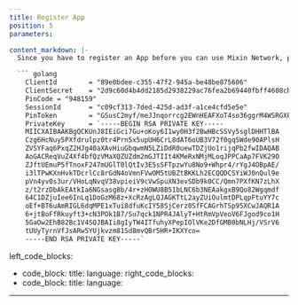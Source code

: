 ```yaml
---
title: Register App
position: 5
parameters:

content_markdown: |-
  Since you have to register an App before you can use Mixin Network, please go to [https://developers.mixin.one/](https://developers.mixin.one/). You can get the following informations. All of them will be used in the future. Following is the explaination of the params

  ``` golang
    ClientId        = "89e0bdee-c355-47f2-945a-be48be875606"
    ClientSecret    = "2d9c60d4b4dd2185d2938229ac76fea2b69440fbff4608cbbf80b32a5a598368"
    PinCode = "948159"
    SessionId       = "c09cf313-7ded-425d-ad3f-a1ce4cfd5e5e"
    PinToken        = "GSusC2myf/meJJnqorrcg2EWnHEAFXoT4so36ggrM4WSRGXFGtPDo3CZCQhldMpFc84MdvdS94tZ4na+0NUWIkkXOMSLFfubf6PNS2DrlC+xjQWjWYN1Py8Y0SDyP1AjQe5+7iXrCoiyrBOxatov5UbRFrTJDX9Jgqh9fTFJfR4="
    PrivateKey      = `-----BEGIN RSA PRIVATE KEY-----
    MIICXAIBAAKBgQCKUnJ8IEiGci7Gu+oKoy6I1wy0H3f2BwHBcSSVy5sglDHHTlBA
    Czg6HcNuy5PXfdrulpz0tr4Prn5x5upUH6CrL8dAT6oUB3V72f0gqSWde90APlsH
    ZVSYFaq6PxqZ2HJg40aXAvHiuGbqwmN5LZiDdR0uewTDZjUo1rijqPb2fwIDAQAB
    AoGACReqVuZ4Xf4bfQzVMaXQZUZdm2mGJTIIt4KMeRxNMjMLoqJPPCaAp7FVK29O
    ZJftUEmuP5fTnoxF247mUGlT0lQtIv3E5sSFTpzwYu8No9+Whpr4/rYgJ4OBpAE/
    i3lTPwKXnHvkTDcrlCc8rGdN4oVmnFVwOM5tUBZtBKKLh2ECQQDCSYiWJ0nQul9e
    pVn4yv0s3ur/VHoLqNvqV38vpieiV9cVwSpuXN3evSDb9k0CC/Qmn7PXfKN7zLhX
    z/t2rzDbAkEAtkIa6NGsasg8b/4r+zHOWU8B51bLNC6b3NEAakgxB9Qo82Wgqmdf
    64C1DZjuIee6InLq1DoGzM68z+XcRzAgLQJAGKTtL2ayZUiOulmtDPLqpFtuYY7c
    oEf+BT6uAmRIGL6dqMPE1xTui8dfuKcIY58SjCerz0SfFCAGrhTSp95XCwJAQR1A
    6+jtBoFfRkuyft3+cN3POk1B7/Su7qck1NPR4JAlyT+HtRmVpVeoV6FJgod9co1H
    5GaOw2EhB82Bc1V4SQJBAIi8gIyTW4ITfuhyXPepIOlVKe2DfGMB0bNLHj/VSrV6
    tUUyTyrnVfJsARw5YUjkvzm81Sd8mvQBr5HR+IKXYco=
    -----END RSA PRIVATE KEY-----`
  ```

left_code_blocks:
  - code_block:
    title:
    language:
right_code_blocks:
  - code_block:
    title:
    language:
---
```

